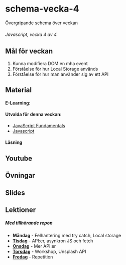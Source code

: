 # schema-vecka-4
Övergripande schema över veckan

###### Javascript, vecka 4 av 4

## Mål för veckan
1. Kunna modifiera DOM:en mha event
2. Förståelse för hur Local Storage används
3. Förståelse för hur man använder sig av ett API

## Material
#### E-Learning:
#### Utvalda för denna veckan:
* [JavaScript Fundamentals](https://app.pluralsight.com/library/courses/fundamentals-javascript/table-of-contents)
* [Javascript](https://app.pluralsight.com/paths/skill/javascript-2022)
  
#### Läsning

## Youtube

## Övningar


## Slides

## Lektioner
##### Med tillhörande repon
* **Måndag** - Felhantering med try catch, Local storage
* **[Tisdag]()** - API:er, asynkron JS och fetch
* **[Onsdag]()** - Mer API:er
* **[Torsdag]()** - Workshop, Unsplash API
* **[Fredag]()** - Repetition
